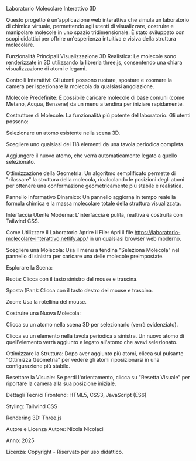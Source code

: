 Laboratorio Molecolare Interattivo 3D


Questo progetto è un'applicazione web interattiva che simula un laboratorio di chimica virtuale, permettendo agli utenti di visualizzare, costruire e manipolare molecole in uno spazio tridimensionale. È stato sviluppato con scopi didattici per offrire un'esperienza intuitiva e visiva della struttura molecolare.

Funzionalità Principali
Visualizzazione 3D Realistica: Le molecole sono renderizzate in 3D utilizzando la libreria three.js, consentendo una chiara visualizzazione di atomi e legami.

Controlli Interattivi: Gli utenti possono ruotare, spostare e zoomare la camera per ispezionare la molecola da qualsiasi angolazione.

Molecole Predefinite: È possibile caricare molecole di base comuni (come Metano, Acqua, Benzene) da un menu a tendina per iniziare rapidamente.

Costruttore di Molecole: La funzionalità più potente del laboratorio. Gli utenti possono:

Selezionare un atomo esistente nella scena 3D.

Scegliere uno qualsiasi dei 118 elementi da una tavola periodica completa.

Aggiungere il nuovo atomo, che verrà automaticamente legato a quello selezionato.

Ottimizzazione della Geometria: Un algoritmo semplificato permette di "rilassare" la struttura della molecola, ricalcolando le posizioni degli atomi per ottenere una conformazione geometricamente più stabile e realistica.

Pannello Informativo Dinamico: Un pannello aggiorna in tempo reale la formula chimica e la massa molecolare totale della struttura visualizzata.

Interfaccia Utente Moderna: L'interfaccia è pulita, reattiva e costruita con Tailwind CSS.

Come Utilizzare il Laboratorio
Aprire il File: Apri il file https://laboratorio-molecolare-interattivo.netlify.app/ in un qualsiasi browser web moderno.

Scegliere una Molecola: Usa il menu a tendina "Seleziona Molecola" nel pannello di sinistra per caricare una delle molecole preimpostate.

Esplorare la Scena:

Ruota: Clicca con il tasto sinistro del mouse e trascina.

Sposta (Pan): Clicca con il tasto destro del mouse e trascina.

Zoom: Usa la rotellina del mouse.

Costruire una Nuova Molecola:

Clicca su un atomo nella scena 3D per selezionarlo (verrà evidenziato).

Clicca su un elemento nella tavola periodica a sinistra. Un nuovo atomo di quell'elemento verrà aggiunto e legato all'atomo che avevi selezionato.

Ottimizzare la Struttura: Dopo aver aggiunto più atomi, clicca sul pulsante "Ottimizza Geometria" per vedere gli atomi riposizionarsi in una configurazione più stabile.

Resettare la Visuale: Se perdi l'orientamento, clicca su "Resetta Visuale" per riportare la camera alla sua posizione iniziale.

Dettagli Tecnici
Frontend: HTML5, CSS3, JavaScript (ES6)

Styling: Tailwind CSS

Rendering 3D: Three.js

Autore e Licenza
Autore: Nicola Nicolaci

Anno: 2025

Licenza: Copyright - Riservato per uso didattico.
